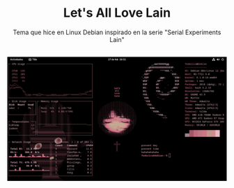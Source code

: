 <h1 align="center">
  <span>Let's All Love Lain</span>
</h1>

<p align="center">
  Tema que hice en Linux Debian inspirado en la serie "Serial Experiments Lain"<br><br>
</p>

![Lain theme](./Lain%20theme.png)
